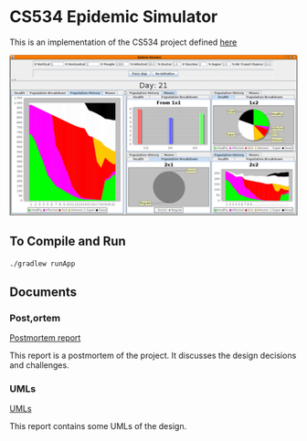 # CS534 Epidemic Simulator

This is an implementation of the CS534 project defined
[here](https://aktemur.github.io/cs534/project_epidemic.html)

![](doc/ui.png)

## To Compile and Run

`./gradlew runApp`

## Documents

### Post,ortem

[Postmortem report](./POSTMORTEM.md)

This report is a postmortem of the project. It discusses the design decisions
and challenges.

### UMLs

[UMLs](./UMLS.md)

This report contains some UMLs of the design.
